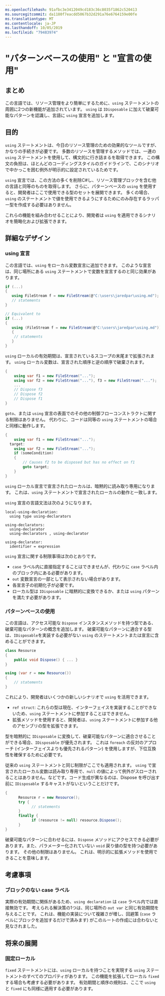 ```yaml
---
ms.openlocfilehash: 91afbc3e3412049cd183c36c8035f1862c520413
ms.sourcegitcommit: da1180f7eacdd5067b32d291a76e6764159e00fe
ms.translationtype: MT
ms.contentlocale: ja-JP
ms.lasthandoff: 10/05/2019
ms.locfileid: "79483974"
---
```

# <a name="pattern-based-using-and-using-declarations"></a>"パターンベースの使用" と "宣言の使用"

## <a name="summary"></a>まとめ

この言語では、リソース管理をより簡単にするために、`using` ステートメントの周囲に2つの新機能が追加されています。 `using` は `IDisposable` に加えて破棄可能なパターンを認識し、言語に `using` 宣言を追加します。

## <a name="motivation"></a>目的

`using` ステートメントは、今日のリソース管理のための効果的なツールですが、かなりの手続きが必要です。 多数のリソースを管理するメソッドでは、一連の `using` ステートメントを使用して、構文的に行き詰まるを取得できます。 この構文の負担は、ほとんどのコーディングスタイルのガイドラインで、このシナリオで中かっこを囲む例外が明示的に設定されているためです。 

`using` 宣言では、この方法の多くを削除C#し、リソース管理ブロックを含む他の言語と同等のものを取得します。 さらに、パターンベースの `using` を使用すると、開発者はここで使用できる型のセットを展開できます。 多くの場合、`using` のステートメントで値を使用できるようにするためにのみ存在するラッパー型を作成する必要はありません。 

これらの機能を組み合わせることにより、開発者は `using` を適用できるシナリオを簡略化および拡張できます。

## <a name="detailed-design"></a>詳細なデザイン 

### <a name="using-declaration"></a>using 宣言

この言語では、`using` をローカル変数宣言に追加できます。 このような宣言は、同じ場所にある `using` ステートメントで変数を宣言するのと同じ効果があります。

```csharp
if (...) 
{ 
   using FileStream f = new FileStream(@"C:\users\jaredpar\using.md");
   // statements
}

// Equivalent to 
if (...) 
{ 
   using (FileStream f = new FileStream(@"C:\users\jaredpar\using.md")) 
   {
    // statements
   }
}
```

`using` ローカルの有効期間は、宣言されているスコープの末尾まで拡張されます。 `using` ローカル変数は、宣言された順序と逆の順序で破棄されます。 

```csharp
{ 
    using var f1 = new FileStream("...");
    using var f2 = new FileStream("..."), f3 = new FileStream("...");
    ...
    // Dispose f3
    // Dispose f2 
    // Dispose f1
}
```

`goto`、または `using` 宣言の表面でのその他の制御フローコンストラクトに関する制限はありません。 代わりに、コードは同等の `using` ステートメントの場合と同様に動作します。

```csharp
{
    using var f1 = new FileStream("...");
  target:
    using var f2 = new FileStream("...");
    if (someCondition) 
    {
        // Causes f2 to be disposed but has no effect on f1
        goto target;
    }
}
```

`using` ローカル宣言で宣言されたローカルは、暗黙的に読み取り専用になります。 これは、`using` ステートメントで宣言されたローカルの動作と一致します。 

`using` 宣言の言語文法は次のようになります。

```antlr
local-using-declaration:
  using type using-declarators

using-declarators:
  using-declarator
  using-declarators , using-declarator
  
using-declarator:
  identifier = expression
```

`using` 宣言に関する制限事項は次のとおりです。

- `case` ラベル内に直接指定することはできませんが、代わりに `case` ラベル内のブロック内にある必要があります。
- `out` 変数宣言の一部として表示されない場合があります。 
- 各宣言子の初期化子が必要です。
- ローカル型は `IDisposable` に暗黙的に変換できるか、または `using` パターンを満たす必要があります。

### <a name="pattern-based-using"></a>パターンベースの使用

この言語は、アクセス可能な `Dispose` インスタンスメソッドを持つ型である、破棄可能なパターンの概念を追加します。 破棄可能なパターンに適合する型は、`IDisposable`を実装する必要がない `using` のステートメントまたは宣言に含めることができます。 

```csharp
class Resource
{ 
    public void Dispose() { ... }
}

using (var r = new Resource())
{
    // statements
}
```

これにより、開発者はいくつかの新しいシナリオで `using` を活用できます。

- `ref struct`: これらの型は現在、インターフェイスを実装することができないため、`using` ステートメントに参加することはできません。
- 拡張メソッドを使用すると、開発者は、`using` ステートメントに参加する他のアセンブリの型を拡張できます。

型を暗黙的に `IDisposable` に変換して、破棄可能なパターンに適合させることができる場合、`IDisposable` が優先されます。 これは `foreach` の反対のアプローチ (インターフェイスよりも優先されるパターン) を使用しますが、下位互換性を確保するために必要です。

従来の `using` ステートメントと同じ制限がここでも適用されます。 `using` で宣言されたローカル変数は読み取り専用で、`null` の値によって例外がスローされることはありません。などです。コード生成が異なるのは、Dispose を呼び出す前に `IDisposable` するキャストがないということだけです。

```csharp
{
      Resource r = new Resource();
      try {
            // statements
      }
      finally {
            if (resource != null) resource.Dispose();
      }
}
```

破棄可能なパターンに合わせるには、`Dispose` メソッドにアクセスできる必要があります。また、パラメーター化されていない `void` 戻り値の型を持つ必要があります。 その他の制限はありません。 これは、明示的に拡張メソッドを使用できることを意味します。

## <a name="considerations"></a>考慮事項

### <a name="case-labels-without-blocks"></a>ブロックのない case ラベル

実際の有効期間に関係があるため、`using declaration` は `case` ラベル内では直接無効です。 考えられる解決策の1つは、同じ場所の `out var` と同じ有効期間を与えることです。 これは、機能の実装について複雑さが増し、回避策 (`case` ラベルにブロックを追加するだけで済みます) がこのルートの作成には合わないと見なされました。

## <a name="future-expansions"></a>将来の展開

### <a name="fixed-locals"></a>固定ローカル

`fixed` ステートメントには、`using` ローカルを持つことを実現する `using` ステートメントのすべてのプロパティがあります。 この機能を拡張してローカル `fixed` する場合も考慮する必要があります。 有効期間と順序の規則は、ここで `using` と `fixed` にも同様に適用する必要があります。
